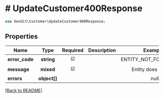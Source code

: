 # # UpdateCustomer400Response


```php
use Xendit\Customer\UpdateCustomer400Response;
```

## Properties

| Name | Type | Required | Description | Examples |
|------------|:-------------:|:-------------:|-------------|:-------------:|
| **error_code** | **string** | ☑️ |  | ENTITY_NOT_FOUND_ERROR |
| **message** | **mixed** | ☑️ |  | Entity does not exist |
| **errors** | **object[]** |  |  | null |


[[Back to README]](../../README.md)

